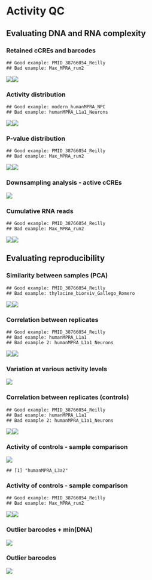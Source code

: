 # Activity QC










## Evaluating DNA and RNA complexity
### Retained cCREs and barcodes

```
## Good example: PMID_38766054_Reilly 
## Bad example: Max_MPRA_run2
```

![](12-only_figs_activity_files/figure-epub3/unnamed-chunk-3-1.png)<!-- -->![](12-only_figs_activity_files/figure-epub3/unnamed-chunk-3-2.png)<!-- -->


### Activity distribution

```
## Good example: modern_humanMPRA_NPC 
## Bad example: humanMPRA_L1a1_Neurons
```

![](12-only_figs_activity_files/figure-epub3/unnamed-chunk-4-1.png)<!-- -->![](12-only_figs_activity_files/figure-epub3/unnamed-chunk-4-2.png)<!-- -->


### P-value distribution

```
## Good example: PMID_38766054_Reilly 
## Bad example: Max_MPRA_run2
```

![](12-only_figs_activity_files/figure-epub3/unnamed-chunk-5-1.png)<!-- -->![](12-only_figs_activity_files/figure-epub3/unnamed-chunk-5-2.png)<!-- -->


### Downsampling analysis - active cCREs
![](12-only_figs_activity_files/figure-epub3/unnamed-chunk-6-1.png)<!-- -->


### Cumulative RNA reads

```
## Good example: PMID_38766054_Reilly 
## Bad example: Max_MPRA_run2
```

![](12-only_figs_activity_files/figure-epub3/unnamed-chunk-7-1.png)<!-- -->![](12-only_figs_activity_files/figure-epub3/unnamed-chunk-7-2.png)<!-- -->


## Evaluating reproducibility
### Similarity between samples (PCA)

```
## Good example: PMID_38766054_Reilly 
## Bad example: thylacine_biorxiv_Gallego_Romero
```

![](12-only_figs_activity_files/figure-epub3/unnamed-chunk-8-1.png)<!-- -->![](12-only_figs_activity_files/figure-epub3/unnamed-chunk-8-2.png)<!-- -->

### Correlation between replicates

```
## Good example: PMID_38766054_Reilly 
## Bad example: humanMPRA_L1a1 
## Bad example 2: humanMPRA_L1a1_Neurons
```

![](12-only_figs_activity_files/figure-epub3/unnamed-chunk-9-1.png)<!-- -->![](12-only_figs_activity_files/figure-epub3/unnamed-chunk-9-2.png)<!-- -->




### Variation at various activity levels
![](12-only_figs_activity_files/figure-epub3/unnamed-chunk-10-1.png)<!-- -->



### Correlation between replicates (controls)

```
## Good example: PMID_38766054_Reilly 
## Bad example: humanMPRA_L1a1 
## Bad example 2: humanMPRA_L1a1_Neurons
```

![](12-only_figs_activity_files/figure-epub3/unnamed-chunk-11-1.png)<!-- -->![](12-only_figs_activity_files/figure-epub3/unnamed-chunk-11-2.png)<!-- -->

### Activity of controls - sample comparison
![](12-only_figs_activity_files/figure-epub3/unnamed-chunk-12-1.png)<!-- -->

```
## [1] "humanMPRA_L3a2"
```








### Activity of controls - sample comparison

```
## Good example: PMID_38766054_Reilly 
## Bad example: Max_MPRA_run2
```

![](12-only_figs_activity_files/figure-epub3/unnamed-chunk-13-1.png)<!-- -->![](12-only_figs_activity_files/figure-epub3/unnamed-chunk-13-2.png)<!-- -->

### Outlier barcodes + min(DNA)
![](12-only_figs_activity_files/figure-epub3/unnamed-chunk-14-1.png)<!-- -->


### Outlier barcodes
![](12-only_figs_activity_files/figure-epub3/unnamed-chunk-15-1.png)<!-- -->




<!-- ############################ -->

<!-- ```{r,echo=FALSE} -->

<!-- grid.newpage() -->

<!-- good_example <- readPNG(file.path(working_dir, "humanMPRA_L3a2", "Control_activity_boxplots.png"),native = T) -->

<!-- bad_example_1 <- readPNG(file.path(working_dir, "humanMPRA_L1a1_Neurons", "Control_activity_boxplots.png"),native = T) -->
<!-- bad_example_2 <- readPNG(file.path(working_dir, "archaic_MPRA", "Control_activity_boxplots.png"),native = T) -->


<!-- # Start new page and define layout -->
<!-- grid.newpage() -->
<!-- pushViewport(viewport(layout = grid.layout(1, 3))) -->

<!-- # Helper to specify location in layout -->
<!-- vplayout <- function(row, col) viewport(layout.pos.row = row, layout.pos.col = col) -->

<!-- # Draw both images in the layout without using print() -->
<!-- pushViewport(vplayout(1, 1)) -->
<!-- grid.raster(good_example, interpolate = FALSE) -->
<!-- popViewport() -->

<!-- pushViewport(vplayout(1, 2)) -->
<!-- grid.raster(bad_example_1, interpolate = FALSE) -->
<!-- popViewport() -->

<!-- pushViewport(vplayout(1, 3)) -->
<!-- grid.raster(bad_example_2, interpolate = FALSE) -->
<!-- popViewport() -->
<!-- ``` -->

<!-- ## RNA/DNA ratio correlation between replicates - subgroup -->

<!-- Lorem Ipsum -->


<!-- ```{r,echo=FALSE} -->

<!-- grid.newpage() -->

<!-- good_example <- readPNG(file.path(working_dir,"placeholder.png"),native = T) -->
<!-- bad_example <- readPNG(file.path(working_dir,"placeholder.png"),native = T) -->


<!-- # Start new page and define layout -->
<!-- grid.newpage() -->
<!-- pushViewport(viewport(layout = grid.layout(1, 2))) -->

<!-- # Helper to specify location in layout -->
<!-- vplayout <- function(row, col) viewport(layout.pos.row = row, layout.pos.col = col) -->

<!-- # Draw both images in the layout without using print() -->
<!-- pushViewport(vplayout(1, 1)) -->
<!-- grid.raster(good_example, interpolate = FALSE) -->
<!-- popViewport() -->

<!-- pushViewport(vplayout(1, 2)) -->
<!-- grid.raster(bad_example, interpolate = FALSE) -->
<!-- popViewport() -->

<!-- ``` -->

<!-- ## RNA vs. DNA scatter plot -->

<!-- Lorem Ipsum -->


<!-- ```{r,echo=FALSE} -->

<!-- grid.newpage() -->

<!-- good_example <- readPNG(file.path(working_dir, "humanMPRA_L3a2", "RNA_DNA_ratio.png"),native = T) -->
<!-- bad_example_1 <- readPNG(file.path(working_dir, "humanMPRA_L1a1", "RNA_DNA_ratio.png"),native = T) -->
<!-- bad_example_2 <- readPNG(file.path(working_dir, "humanMPRA_L1a1_Neurons", "RNA_DNA_ratio.png"),native = T) -->


<!-- # Start new page and define layout -->
<!-- grid.newpage() -->
<!-- pushViewport(viewport(layout = grid.layout(1, 3))) -->

<!-- # Helper to specify location in layout -->
<!-- vplayout <- function(row, col) viewport(layout.pos.row = row, layout.pos.col = col) -->

<!-- # Draw both images in the layout without using print() -->
<!-- pushViewport(vplayout(1, 1)) -->
<!-- grid.raster(good_example, interpolate = FALSE) -->
<!-- popViewport() -->

<!-- pushViewport(vplayout(1, 2)) -->
<!-- grid.raster(bad_example_1, interpolate = FALSE) -->
<!-- popViewport() -->

<!-- pushViewport(vplayout(1, 3)) -->
<!-- grid.raster(bad_example_2, interpolate = FALSE) -->
<!-- popViewport() -->

<!-- ``` -->


<!-- ## RNA vs. DNA scatter plot - group of interest - Controls -->

<!-- Lorem Ipsum -->

<!-- ```{r,echo=FALSE} -->

<!-- grid.newpage() -->

<!-- good_example <- readPNG(file.path(working_dir, "humanMPRA_L3a2", "RNA_DNA_ratio_w_controls_highlighted.png"),native = T) -->
<!-- bad_example_1 <- readPNG(file.path(working_dir, "humanMPRA_L1a1", "RNA_DNA_ratio_w_controls_highlighted.png"),native = T) -->
<!-- bad_example_2 <- readPNG(file.path(working_dir, "humanMPRA_L1a1_Neurons", "RNA_DNA_ratio_w_controls_highlighted.png"),native = T) -->


<!-- # Start new page and define layout -->
<!-- grid.newpage() -->
<!-- pushViewport(viewport(layout = grid.layout(1, 3))) -->

<!-- # Helper to specify location in layout -->
<!-- vplayout <- function(row, col) viewport(layout.pos.row = row, layout.pos.col = col) -->

<!-- # Draw both images in the layout without using print() -->
<!-- pushViewport(vplayout(1, 1)) -->
<!-- grid.raster(good_example, interpolate = FALSE) -->
<!-- popViewport() -->

<!-- pushViewport(vplayout(1, 2)) -->
<!-- grid.raster(bad_example_1, interpolate = FALSE) -->
<!-- popViewport() -->

<!-- pushViewport(vplayout(1, 3)) -->
<!-- grid.raster(bad_example_2, interpolate = FALSE) -->
<!-- popViewport() -->

<!-- ``` -->


<!-- ## RNA vs. DNA scatter plot - group of interest - Active vs Non-active -->

<!-- Lorem Ipsum -->


<!-- ```{r,echo=FALSE} -->

<!-- grid.newpage() -->

<!-- good_example <- readPNG(file.path(working_dir, "humanMPRA_L3a2", "RNA_DNA_ratio_active_oligos_highlighted.png"),native = T) -->
<!-- bad_example_1 <- readPNG(file.path(working_dir, "humanMPRA_L1a1", "RNA_DNA_ratio_active_oligos_highlighted.png"),native = T) -->
<!-- bad_example_2 <- readPNG(file.path(working_dir, "humanMPRA_L1a1_Neurons", "RNA_DNA_ratio_active_oligos_highlighted.png"),native = T) -->


<!-- # Start new page and define layout -->
<!-- grid.newpage() -->
<!-- pushViewport(viewport(layout = grid.layout(1, 3))) -->

<!-- # Helper to specify location in layout -->
<!-- vplayout <- function(row, col) viewport(layout.pos.row = row, layout.pos.col = col) -->

<!-- # Draw both images in the layout without using print() -->
<!-- pushViewport(vplayout(1, 1)) -->
<!-- grid.raster(good_example, interpolate = FALSE) -->
<!-- popViewport() -->

<!-- pushViewport(vplayout(1, 2)) -->
<!-- grid.raster(bad_example_1, interpolate = FALSE) -->
<!-- popViewport() -->

<!-- pushViewport(vplayout(1, 3)) -->
<!-- grid.raster(bad_example_2, interpolate = FALSE) -->
<!-- popViewport() -->

<!-- ``` -->


<!-- ## RNA vs. DNA scatter plot - bcs level -->

<!-- Lorem Ipsum -->


<!-- ```{r,echo=FALSE} -->

<!-- grid.newpage() -->

<!-- good_example <- readPNG(file.path(working_dir,"placeholder.png"),native = T) -->
<!-- bad_example <- readPNG(file.path(working_dir,"placeholder.png"),native = T) -->

<!-- # Start new page and define layout -->
<!-- grid.newpage() -->
<!-- pushViewport(viewport(layout = grid.layout(1, 2))) -->

<!-- # Helper to specify location in layout -->
<!-- vplayout <- function(row, col) viewport(layout.pos.row = row, layout.pos.col = col) -->

<!-- # Draw both images in the layout without using print() -->
<!-- pushViewport(vplayout(1, 1)) -->
<!-- grid.raster(good_example, interpolate = FALSE) -->
<!-- popViewport() -->

<!-- # Draw both images in the layout without using print() -->
<!-- pushViewport(vplayout(1, 2)) -->
<!-- grid.raster(bad_example, interpolate = FALSE) -->
<!-- popViewport() -->

<!-- ``` -->

<!-- ## GC content bias in DNA counts -->

<!-- Lorem Ipsum -->


<!-- ```{r,echo=FALSE} -->

<!-- grid.newpage() -->

<!-- good_example <- readPNG(file.path(working_dir, "humanMPRA_L4a1", "GC_content_bias_in_DNA.png"),native = T) -->
<!-- bad_example <- readPNG(file.path(working_dir, "humanMPRA_L3a2", "GC_content_bias_in_DNA.png"),native = T) -->


<!-- # Start new page and define layout -->
<!-- grid.newpage() -->
<!-- pushViewport(viewport(layout = grid.layout(1, 2))) -->

<!-- # Helper to specify location in layout -->
<!-- vplayout <- function(row, col) viewport(layout.pos.row = row, layout.pos.col = col) -->

<!-- # Draw both images in the layout without using print() -->
<!-- pushViewport(vplayout(1, 1)) -->
<!-- grid.raster(good_example, interpolate = FALSE) -->
<!-- popViewport() -->

<!-- pushViewport(vplayout(1, 2)) -->
<!-- grid.raster(bad_example, interpolate = FALSE) -->
<!-- popViewport() -->

<!-- ``` -->

<!-- ## RNA/DNA ratio correlation between replicates -->

<!-- Lorem Ipsum -->



<!-- ```{r,echo=FALSE} -->

<!-- grid.newpage() -->

<!-- good_example <- readPNG(file.path(working_dir, "humanMPRA_L3a2", "RNA_DNA_ratio_correlation_between_replicates.png"),native = T) -->
<!-- bad_example_1 <- readPNG(file.path(working_dir, "humanMPRA_L1a1", "RNA_DNA_ratio_correlation_between_replicates.png"),native = T) -->
<!-- bad_example_2 <- readPNG(file.path(working_dir, "humanMPRA_L1a1_Neurons", "RNA_DNA_ratio_correlation_between_replicates.png"),native = T) -->


<!-- # Start new page and define layout -->
<!-- grid.newpage() -->
<!-- pushViewport(viewport(layout = grid.layout(1, 3))) -->

<!-- # Helper to specify location in layout -->
<!-- vplayout <- function(row, col) viewport(layout.pos.row = row, layout.pos.col = col) -->

<!-- # Draw both images in the layout without using print() -->
<!-- pushViewport(vplayout(1, 1)) -->
<!-- grid.raster(good_example, interpolate = FALSE) -->
<!-- popViewport() -->

<!-- pushViewport(vplayout(1, 2)) -->
<!-- grid.raster(bad_example_1, interpolate = FALSE) -->
<!-- popViewport() -->

<!-- pushViewport(vplayout(1, 3)) -->
<!-- grid.raster(bad_example_2, interpolate = FALSE) -->
<!-- popViewport() -->

<!-- ``` -->



<!-- ## RNA/DNA ratio correlation between replicates - ctrls -->

<!-- Lorem Ipsum -->


<!-- ```{r,echo=FALSE} -->

<!-- grid.newpage() -->

<!-- good_example <- readPNG(file.path(working_dir, "humanMPRA_L3a2", "RNA_DNA_ratio_correlation_between_replicates_with_controls.png"),native = T) -->
<!-- bad_example_1 <- readPNG(file.path(working_dir, "humanMPRA_L1a1", "RNA_DNA_ratio_correlation_between_replicates_with_controls.png"),native = T) -->
<!-- bad_example_2 <- readPNG(file.path(working_dir, "humanMPRA_L1a1_Neurons", "RNA_DNA_ratio_correlation_between_replicates_with_controls.png"),native = T) -->


<!-- # Start new page and define layout -->
<!-- grid.newpage() -->
<!-- pushViewport(viewport(layout = grid.layout(1, 3))) -->

<!-- # Helper to specify location in layout -->
<!-- vplayout <- function(row, col) viewport(layout.pos.row = row, layout.pos.col = col) -->

<!-- # Draw both images in the layout without using print() -->
<!-- pushViewport(vplayout(1, 1)) -->
<!-- grid.raster(good_example, interpolate = FALSE) -->
<!-- popViewport() -->

<!-- pushViewport(vplayout(1, 2)) -->
<!-- grid.raster(bad_example_1, interpolate = FALSE) -->
<!-- popViewport() -->

<!-- pushViewport(vplayout(1, 3)) -->
<!-- grid.raster(bad_example_2, interpolate = FALSE) -->
<!-- popViewport() -->

<!-- ``` -->

<!-- ## RNA/DNA ratio correlation between replicates - active vs not active -->

<!-- Lorem Ipsum -->


<!-- ```{r,echo=FALSE} -->

<!-- grid.newpage() -->

<!-- good_example <- readPNG(file.path(working_dir, "humanMPRA_L3a2", "RNA_DNA_ratio_correlation_between_replicates_with_highlighted_oligos.png"),native = T) -->
<!-- bad_example_1 <- readPNG(file.path(working_dir, "humanMPRA_L1a1", "RNA_DNA_ratio_correlation_between_replicates_with_highlighted_oligos.png"),native = T) -->
<!-- bad_example_2 <- readPNG(file.path(working_dir, "humanMPRA_L1a1_Neurons", "RNA_DNA_ratio_correlation_between_replicates_with_highlighted_oligos.png"),native = T) -->


<!-- # Start new page and define layout -->
<!-- grid.newpage() -->
<!-- pushViewport(viewport(layout = grid.layout(1, 3))) -->

<!-- # Helper to specify location in layout -->
<!-- vplayout <- function(row, col) viewport(layout.pos.row = row, layout.pos.col = col) -->

<!-- # Draw both images in the layout without using print() -->
<!-- pushViewport(vplayout(1, 1)) -->
<!-- grid.raster(good_example, interpolate = FALSE) -->
<!-- popViewport() -->

<!-- pushViewport(vplayout(1, 2)) -->
<!-- grid.raster(bad_example_1, interpolate = FALSE) -->
<!-- popViewport() -->

<!-- pushViewport(vplayout(1, 3)) -->
<!-- grid.raster(bad_example_2, interpolate = FALSE) -->
<!-- popViewport() -->

<!-- ``` -->

<!-- ## RNA/DNA ratio correlation between replicates - subgroup -->

<!-- Lorem Ipsum -->


<!-- ```{r,echo=FALSE} -->

<!-- grid.newpage() -->

<!-- good_example <- readPNG(file.path(working_dir,"placeholder.png"),native = T) -->
<!-- bad_example <- readPNG(file.path(working_dir,"placeholder.png"),native = T) -->


<!-- # Start new page and define layout -->
<!-- grid.newpage() -->
<!-- pushViewport(viewport(layout = grid.layout(1, 2))) -->

<!-- # Helper to specify location in layout -->
<!-- vplayout <- function(row, col) viewport(layout.pos.row = row, layout.pos.col = col) -->

<!-- # Draw both images in the layout without using print() -->
<!-- pushViewport(vplayout(1, 1)) -->
<!-- grid.raster(good_example, interpolate = FALSE) -->
<!-- popViewport() -->

<!-- pushViewport(vplayout(1, 2)) -->
<!-- grid.raster(bad_example, interpolate = FALSE) -->
<!-- popViewport() -->

<!-- ``` -->

<!-- ## RNA/DNA ratio correlation with previous experiments (same cell type) -->

<!-- Lorem Ipsum -->


<!-- ```{r,echo=FALSE} -->

<!-- grid.newpage() -->

<!-- good_example <- readPNG(file.path(working_dir,"placeholder.png"),native = T) -->
<!-- bad_example <- readPNG(file.path(working_dir,"placeholder.png"),native = T) -->


<!-- # Start new page and define layout -->
<!-- grid.newpage() -->
<!-- pushViewport(viewport(layout = grid.layout(1, 2))) -->

<!-- # Helper to specify location in layout -->
<!-- vplayout <- function(row, col) viewport(layout.pos.row = row, layout.pos.col = col) -->

<!-- # Draw both images in the layout without using print() -->
<!-- pushViewport(vplayout(1, 1)) -->
<!-- grid.raster(good_example, interpolate = FALSE) -->
<!-- popViewport() -->

<!-- pushViewport(vplayout(1, 2)) -->
<!-- grid.raster(bad_example, interpolate = FALSE) -->
<!-- popViewport() -->

<!-- ``` -->




<!-- ## RNA/DNA ratio correlation with previous experiments (allelic pairs) -->

<!-- Lorem Ipsum -->


<!-- ```{r,echo=FALSE} -->

<!-- grid.newpage() -->

<!-- good_example <- readPNG(file.path(working_dir,"placeholder.png"),native = T) -->
<!-- bad_example <- readPNG(file.path(working_dir,"placeholder.png"),native = T) -->


<!-- # Start new page and define layout -->
<!-- grid.newpage() -->
<!-- pushViewport(viewport(layout = grid.layout(1, 2))) -->

<!-- # Helper to specify location in layout -->
<!-- vplayout <- function(row, col) viewport(layout.pos.row = row, layout.pos.col = col) -->

<!-- # Draw both images in the layout without using print() -->
<!-- pushViewport(vplayout(1, 1)) -->
<!-- grid.raster(good_example, interpolate = FALSE) -->
<!-- popViewport() -->

<!-- pushViewport(vplayout(1, 2)) -->
<!-- grid.raster(bad_example, interpolate = FALSE) -->
<!-- popViewport() -->

<!-- ``` -->




<!-- ## RNA/DNA ratio correlation with previous experiments (allelic pairs) -->

<!-- Lorem Ipsum -->


<!-- ```{r,echo=FALSE} -->

<!-- grid.newpage() -->

<!-- good_example <- readPNG(file.path(working_dir, "humanMPRA_L3a2", "allelic_pairs_correlation.png"),native = T) -->
<!-- bad_example_1 <- readPNG(file.path(working_dir, "humanMPRA_L1a1", "allelic_pairs_correlation.png"),native = T) -->
<!-- bad_example_2 <- readPNG(file.path(working_dir, "humanMPRA_L1a1_Neurons", "allelic_pairs_correlation.png"),native = T) -->


<!-- # Start new page and define layout -->
<!-- grid.newpage() -->
<!-- pushViewport(viewport(layout = grid.layout(1, 3))) -->

<!-- # Helper to specify location in layout -->
<!-- vplayout <- function(row, col) viewport(layout.pos.row = row, layout.pos.col = col) -->

<!-- # Draw both images in the layout without using print() -->
<!-- pushViewport(vplayout(1, 1)) -->
<!-- grid.raster(good_example, interpolate = FALSE) -->
<!-- popViewport() -->

<!-- pushViewport(vplayout(1, 2)) -->
<!-- grid.raster(bad_example_1, interpolate = FALSE) -->
<!-- popViewport() -->

<!-- pushViewport(vplayout(1, 3)) -->
<!-- grid.raster(bad_example_2, interpolate = FALSE) -->
<!-- popViewport() -->

<!-- ``` -->




<!-- ## RNA/DNA ratio correlation between cell types (Ryder’s graph)Carly’s data -->

<!-- Lorem Ipsum -->


<!-- ```{r,echo=FALSE} -->

<!-- grid.newpage() -->

<!-- good_example <- readPNG(file.path(working_dir,"placeholder.png"),native = T) -->
<!-- bad_example <- readPNG(file.path(working_dir,"placeholder.png"),native = T) -->


<!-- # Start new page and define layout -->
<!-- grid.newpage() -->
<!-- pushViewport(viewport(layout = grid.layout(1, 2))) -->

<!-- # Helper to specify location in layout -->
<!-- vplayout <- function(row, col) viewport(layout.pos.row = row, layout.pos.col = col) -->

<!-- # Draw both images in the layout without using print() -->
<!-- pushViewport(vplayout(1, 1)) -->
<!-- grid.raster(good_example, interpolate = FALSE) -->
<!-- popViewport() -->

<!-- pushViewport(vplayout(1, 2)) -->
<!-- grid.raster(bad_example, interpolate = FALSE) -->
<!-- popViewport() -->

<!-- ``` -->




<!-- ## Activity statistic vs. RNA/DNA -->

<!-- Lorem Ipsum -->

<!-- ```{r,echo=FALSE} -->

<!-- grid.newpage() -->

<!-- good_example <- readPNG(file.path(working_dir, "humanMPRA_L3a2", "activity_statistic_vs_RNA_DNA_ratio.png"),native = T) -->
<!-- bad_example_1 <- readPNG(file.path(working_dir, "humanMPRA_L1a1", "activity_statistic_vs_RNA_DNA_ratio.png"),native = T) -->
<!-- bad_example_2 <- readPNG(file.path(working_dir, "humanMPRA_L1a1_Neurons", "activity_statistic_vs_RNA_DNA_ratio.png"),native = T) -->


<!-- # Start new page and define layout -->
<!-- grid.newpage() -->
<!-- pushViewport(viewport(layout = grid.layout(1, 3))) -->

<!-- # Helper to specify location in layout -->
<!-- vplayout <- function(row, col) viewport(layout.pos.row = row, layout.pos.col = col) -->

<!-- # Draw both images in the layout without using print() -->
<!-- pushViewport(vplayout(1, 1)) -->
<!-- grid.raster(good_example, interpolate = FALSE) -->
<!-- popViewport() -->

<!-- pushViewport(vplayout(1, 2)) -->
<!-- grid.raster(bad_example_1, interpolate = FALSE) -->
<!-- popViewport() -->

<!-- pushViewport(vplayout(1, 3)) -->
<!-- grid.raster(bad_example_2, interpolate = FALSE) -->
<!-- popViewport() -->

<!-- ``` -->




<!-- ## How to measure the droplet shape? -->

<!-- Lorem Ipsum -->


<!-- ```{r,echo=FALSE} -->

<!-- grid.newpage() -->

<!-- good_example <- readPNG(file.path(working_dir,"placeholder.png"),native = T) -->
<!-- bad_example <- readPNG(file.path(working_dir,"placeholder.png"),native = T) -->


<!-- # Start new page and define layout -->
<!-- grid.newpage() -->
<!-- pushViewport(viewport(layout = grid.layout(1, 2))) -->

<!-- # Helper to specify location in layout -->
<!-- vplayout <- function(row, col) viewport(layout.pos.row = row, layout.pos.col = col) -->

<!-- # Draw both images in the layout without using print() -->
<!-- pushViewport(vplayout(1, 1)) -->
<!-- grid.raster(good_example, interpolate = FALSE) -->
<!-- popViewport() -->

<!-- pushViewport(vplayout(1, 2)) -->
<!-- grid.raster(bad_example, interpolate = FALSE) -->
<!-- popViewport() -->

<!-- ``` -->



<!-- ## Increasing min(DNA) threshold to decrease noise -->

<!-- Lorem Ipsum -->


<!-- ```{r,echo=FALSE} -->

<!-- grid.newpage() -->

<!-- example <- readPNG(file.path(working_dir, "humanMPRA_L3a2", "min_DNA_threshold_noise_analysis.png"),native = T) -->


<!-- # Start new page and define layout -->
<!-- grid.newpage() -->
<!-- pushViewport(viewport(layout = grid.layout(1, 1))) -->

<!-- # Helper to specify location in layout -->
<!-- vplayout <- function(row, col) viewport(layout.pos.row = row, layout.pos.col = col) -->

<!-- # Draw both images in the layout without using print() -->
<!-- pushViewport(vplayout(1, 1)) -->
<!-- grid.raster(example, interpolate = FALSE) -->
<!-- popViewport() -->

<!-- ``` -->



<!-- ## UMI complexity -->


<!-- Lorem Ipsum -->

<!-- ```{r,echo=FALSE} -->

<!-- grid.newpage() -->

<!-- good_example <- readPNG(file.path(working_dir, "humanMPRA_L3a2", "UMI_complexity_histogram.png"),native = T) -->
<!-- bad_example <- readPNG(file.path(working_dir, "humanMPRA_L1a1", "UMI_complexity_histogram.png"),native = T) -->


<!-- # Start new page and define layout -->
<!-- grid.newpage() -->
<!-- pushViewport(viewport(layout = grid.layout(1, 2))) -->

<!-- # Helper to specify location in layout -->
<!-- vplayout <- function(row, col) viewport(layout.pos.row = row, layout.pos.col = col) -->

<!-- # Draw both images in the layout without using print() -->
<!-- pushViewport(vplayout(1, 1)) -->
<!-- grid.raster(good_example, interpolate = FALSE) -->
<!-- popViewport() -->

<!-- pushViewport(vplayout(1, 2)) -->
<!-- grid.raster(bad_example, interpolate = FALSE) -->
<!-- popViewport() -->


<!-- ``` -->


<!-- ## Activity histogram -->

<!-- Lorem Ipsum -->

<!-- ```{r,echo=FALSE} -->

<!-- grid.newpage() -->

<!-- good_example <- readPNG(file.path(working_dir, "humanMPRA_L3a2", "power_analysis_activity_histogram.png"),native = T) -->
<!-- bad_example_1 <- readPNG(file.path(working_dir, "humanMPRA_L1a1", "power_analysis_activity_histogram.png"),native = T) -->
<!-- bad_example_2 <- readPNG(file.path(working_dir, "humanMPRA_L1a1_Neurons", "power_analysis_activity_histogram.png"),native = T) -->


<!-- # Start new page and define layout -->
<!-- grid.newpage() -->
<!-- pushViewport(viewport(layout = grid.layout(1, 3))) -->

<!-- # Helper to specify location in layout -->
<!-- vplayout <- function(row, col) viewport(layout.pos.row = row, layout.pos.col = col) -->

<!-- # Draw both images in the layout without using print() -->
<!-- pushViewport(vplayout(1, 1)) -->
<!-- grid.raster(good_example, interpolate = FALSE) -->
<!-- popViewport() -->

<!-- pushViewport(vplayout(1, 2)) -->
<!-- grid.raster(bad_example_1, interpolate = FALSE) -->
<!-- popViewport() -->

<!-- pushViewport(vplayout(1, 3)) -->
<!-- grid.raster(bad_example_2, interpolate = FALSE) -->
<!-- popViewport() -->

<!-- ``` -->




<!-- ## Cumulative RNA reads -->

<!-- Lorem Ipsum -->


<!-- ```{r,echo=FALSE} -->

<!-- grid.newpage() -->

<!-- good_example <- readPNG(file.path(working_dir, "humanMPRA_L3a2", "Cumulative RNA reads.png"),native = T) -->
<!-- bad_example <- readPNG(file.path(working_dir, "methMPRA", "Cumulative RNA reads.png"),native = T) -->


<!-- # Start new page and define layout -->
<!-- grid.newpage() -->
<!-- pushViewport(viewport(layout = grid.layout(1, 2))) -->

<!-- # Helper to specify location in layout -->
<!-- vplayout <- function(row, col) viewport(layout.pos.row = row, layout.pos.col = col) -->

<!-- # Draw both images in the layout without using print() -->
<!-- pushViewport(vplayout(1, 1)) -->
<!-- grid.raster(good_example, interpolate = FALSE) -->
<!-- popViewport() -->

<!-- pushViewport(vplayout(1, 2)) -->
<!-- grid.raster(bad_example, interpolate = FALSE) -->
<!-- popViewport() -->

<!-- ``` -->















